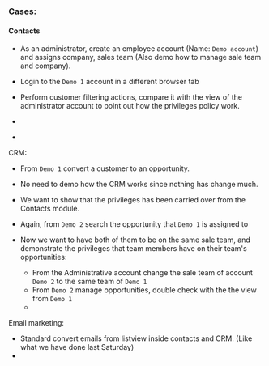 ### Cases:
#### Contacts

- As an administrator, create an employee account (Name: `Demo account`) and assigns company, sales team (Also demo how to manage sale team and company).

- Login to the `Demo 1` account in a different browser tab

- Perform customer filtering actions, compare it with the view of the administrator account to point out how the privileges policy work.

- ~~~From the administrative account, create an employee account with the name `Demo 2`. This account should be in the same company and in *different* team with the `Demo 1` account.
- ~~~Login to `Demo 2`, then perform searching a customer that assigned to `Demo 1`. The result should be empty due to `Demo 2` has no privileges on that customer.    


CRM:
- From `Demo 1` convert a customer to an opportunity.
- No need to demo how the CRM works since nothing has change much.
- We want to show that the privileges has been carried over from the Contacts module.
- Again, from `Demo 2` search the opportunity that `Demo 1` is assigned to

- Now we want to have both of them to be on the same sale team, and demonstrate the privileges that team members have on their team's opportunities:
	- From the Administrative account change the sale team of account `Demo 2` to the same team of `Demo 1`
	- From `Demo 2` manage opportunities, double check with the the view from `Demo 1`
	-  


Email marketing:
- Standard convert emails from listview inside contacts and CRM. (Like what we have done last Saturday)
- 
